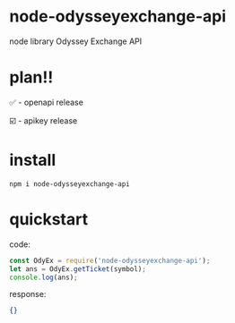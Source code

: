 # node-odysseyexchange-api
node library Odyssey Exchange API


# plan‼️
✅ - openapi release

☑️ - apikey release



# install
```
npm i node-odysseyexchange-api
```

# quickstart
code:
```js
const OdyEx = require('node-odysseyexchange-api');
let ans = OdyEx.getTicket(symbol);
console.log(ans);
```
response:
```json
{}
```
